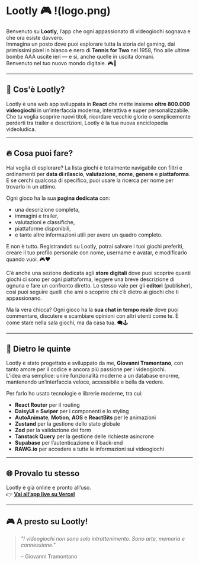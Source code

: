 # Lootly 🎮 !(logo.png)

Benvenuto su **Lootly**, l’app che ogni appassionato di videogiochi sognava e che ora esiste davvero.  
Immagina un posto dove puoi esplorare tutta la storia del gaming, dai primissimi pixel in bianco e nero di **Tennis for Two** nel 1958, fino alle ultime bombe AAA uscite ieri — e sì, anche quelle in uscita domani.  
Benvenuto nel tuo nuovo mondo digitale. 🎮🚀

---

## 🎯 Cos'è Lootly?

Lootly è una web app sviluppata in **React** che mette insieme **oltre 800.000 videogiochi** in un’interfaccia moderna, interattiva e super personalizzabile.  
Che tu voglia scoprire nuovi titoli, ricordare vecchie glorie o semplicemente perderti tra trailer e descrizioni, Lootly è la tua nuova enciclopedia videoludica.

---

## 🔥 Cosa puoi fare?

Hai voglia di esplorare? La lista giochi è totalmente navigabile con filtri e ordinamenti per **data di rilascio**, **valutazione**, **nome**, **genere** e **piattaforma**. E se cerchi qualcosa di specifico, puoi usare la ricerca per nome per trovarlo in un attimo.

Ogni gioco ha la sua **pagina dedicata** con:
- una descrizione completa,
- immagini e trailer,
- valutazioni e classifiche,
- piattaforme disponibili,
- e tante altre informazioni utili per avere un quadro completo.

E non è tutto. Registrandoti su Lootly, potrai salvare i tuoi giochi preferiti, creare il tuo profilo personale con nome, username e avatar, e modificarlo quando vuoi. 🎮❤️

C’è anche una sezione dedicata agli **store digitali** dove puoi scoprire quanti giochi ci sono per ogni piattaforma, leggere una breve descrizione di ognuna e fare un confronto diretto. Lo stesso vale per gli **editori** (publisher), così puoi seguire quelli che ami o scoprire chi c’è dietro ai giochi che ti appassionano.

Ma la vera chicca? Ogni gioco ha la **sua chat in tempo reale** dove puoi commentare, discutere e scambiare opinioni con altri utenti come te. È come stare nella sala giochi, ma da casa tua. 🗨️🕹️

---

## 🧠 Dietro le quinte

Lootly è stato progettato e sviluppato da me, **Giovanni Tramontano**, con tanto amore per il codice e ancora più passione per i videogiochi.  
L’idea era semplice: unire funzionalità moderne a un database enorme, mantenendo un’interfaccia veloce, accessibile e bella da vedere.

Per farlo ho usato tecnologie e librerie moderne, tra cui:

- **React Router** per il routing
- **DaisyUI** e **Swiper** per i componenti e lo styling
- **AutoAnimate**, **Motion**, **AOS** e **ReactBits** per le animazioni
- **Zustand** per la gestione dello stato globale
- **Zod** per la validazione dei form
- **Tanstack Query** per la gestione delle richieste asincrone
- **Supabase** per l’autenticazione e il back-end
- **RAWG.io** per accedere a tutte le informazioni sui videogiochi

---

## 🌐 Provalo tu stesso

Lootly è già online e pronto all’uso.  
👉 [**Vai all’app live su Vercel**](https://lootly.vercel.app)

---

## 🎮 A presto su Lootly!

> *"I videogiochi non sono solo intrattenimento. Sono arte, memoria e connessione."*
>
> – Giovanni Tramontano
